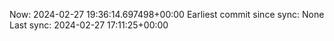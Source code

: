 Now: 2024-02-27 19:36:14.697498+00:00 Earliest commit since sync: None Last sync: 2024-02-27 17:11:25+00:00
